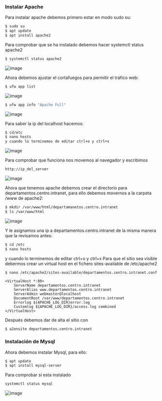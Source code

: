 ### Instalar Apache
Para instalar apache debemos primero estar en modo sudo su:
```bash
$ sudo su
$ apt update
$ apt install apache2
```
Para comprobar que se ha instalado debemos hacer systemctl status apache2
```bash
$ systemctl status apache2
```
![image](https://user-images.githubusercontent.com/91255763/204372625-2ecbcc3b-ca82-4ea9-9aa0-a7203bfa854c.png)

Ahora debemos ajustar el cortafuegos para permitir el tráfico web:
```bash
$ ufw app list
```
![image](https://user-images.githubusercontent.com/91255763/204376644-33900e2d-61c5-46da-9b10-930c1df3d1bc.png)

```bash
$ ufw app info "Apache Full"
```
![image](https://user-images.githubusercontent.com/91255763/204377064-3b60570f-cbb7-4a45-a2ad-ee7873e5ee75.png)

Para saber la ip del localhost hacemos:

```bash
$ cd/etc 
$ nano hosts
y cuando lo terminemos de editar ctrl+o y ctrl+x
```
![image](https://user-images.githubusercontent.com/91255763/204559096-d9429bf5-78c8-4971-928c-162d4ca3ddfb.png)


Para comprobar que funciona nos movemos al navegador y escribimos 
```bash
http://ip_del_server
```
![image](https://user-images.githubusercontent.com/91255763/204378218-54848d7a-9c7f-4683-a55f-3895f5c0d849.png)

Ahora que tenemos apache debemos crear el directorio para departamentos.centro.intranet, para ello debemos movernos a la carpeta /www de apache2:

```bash
$ mkdir /var/www/html/departamanetos.centro.intranet
$ ls /var/www/html
```
![image](https://user-images.githubusercontent.com/91255763/204560290-73b5f451-7bfd-420c-b252-9da2b70e5e7b.png)

Y le  asignamos una ip a departamentos.centro.intranet de la misma manera que la revisamos antes:

```bash
$ cd /etc
$ nano hosts
```
y cuando lo terminemos de editar ctrl+o y ctrl+x
Para que el sitio sea visible debermos crear un virtual host en el fichero sites-available de /etc/apache2
```bash 
$ nano /etc/apache2/sites-available/departamentos.centro.intranet.conf
```
```apache2
<VirtualHost *:80>
    ServerName departamentos.centro.intranet
    ServerAlias www.departamentos.centro.intranet
    ServerAdmin webmaster@localhost
    DocumentRoot /var/www/departamentos.centro.intranet
    Errorlog ${APACHE_LOG_DIR}error.log
    Customlog ${APACHE_LOG_DIR}/access.log combined
</VirtualHost>
```
Después debemos dar de alta el sitio con 

```bash
$ a2ensite departamentos.centro.intranet
```
### Instalación de Mysql
Ahora debemos instalar Mysql, para ello:
```bash
$ apt update
$ apt install mysql-server
```
Para comprobar si esta instalado 
```bash
systemctl status mysql
```
![image](https://user-images.githubusercontent.com/91255763/204375487-df023bc2-9712-4107-b90d-8b8d49bff650.png)
